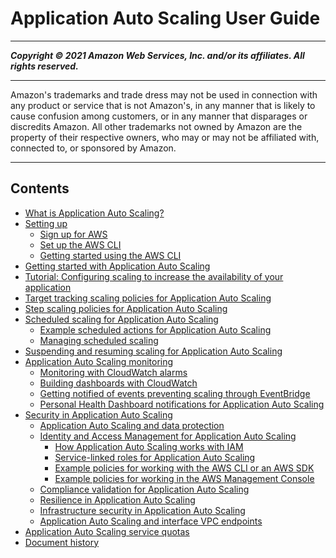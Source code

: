 # Application Auto Scaling User Guide

-----
*****Copyright &copy; 2021 Amazon Web Services, Inc. and/or its affiliates. All rights reserved.*****

-----
Amazon's trademarks and trade dress may not be used in 
     connection with any product or service that is not Amazon's, 
     in any manner that is likely to cause confusion among customers, 
     or in any manner that disparages or discredits Amazon. All other 
     trademarks not owned by Amazon are the property of their respective
     owners, who may or may not be affiliated with, connected to, or 
     sponsored by Amazon.

-----
## Contents
+ [What is Application Auto Scaling?](what-is-application-auto-scaling.md)
+ [Setting up](setting-up.md)
   + [Sign up for AWS](sign-up-for-aws.md)
   + [Set up the AWS CLI](setup-awscli.md)
   + [Getting started using the AWS CLI](get-started-exercise.md)
+ [Getting started with Application Auto Scaling](getting-started.md)
+ [Tutorial: Configuring scaling to increase the availability of your application](application-auto-scaling-tutorial.md)
+ [Target tracking scaling policies for Application Auto Scaling](application-auto-scaling-target-tracking.md)
+ [Step scaling policies for Application Auto Scaling](application-auto-scaling-step-scaling-policies.md)
+ [Scheduled scaling for Application Auto Scaling](application-auto-scaling-scheduled-scaling.md)
   + [Example scheduled actions for Application Auto Scaling](examples-scheduled-actions.md)
   + [Managing scheduled scaling](scheduled-scaling-additional-cli-commands.md)
+ [Suspending and resuming scaling for Application Auto Scaling](application-auto-scaling-suspend-resume-scaling.md)
+ [Application Auto Scaling monitoring](monitoring-overview.md)
   + [Monitoring with CloudWatch alarms](cloudwatch-alarm-notifications.md)
   + [Building dashboards with CloudWatch](monitoring-cloudwatch.md)
   + [Getting notified of events preventing scaling through EventBridge](monitoring-eventbridge.md)
   + [Personal Health Dashboard notifications for Application Auto Scaling](monitoring-personal-health-dashboard.md)
+ [Security in Application Auto Scaling](security.md)
   + [Application Auto Scaling and data protection](application-auto-scaling-data-protection.md)
   + [Identity and Access Management for Application Auto Scaling](auth-and-access-control.md)
      + [How Application Auto Scaling works with IAM](security_iam_service-with-iam.md)
      + [Service-linked roles for Application Auto Scaling](application-auto-scaling-service-linked-roles.md)
      + [Example policies for working with the AWS CLI or an AWS SDK](security_iam_id-based-policy-examples.md)
      + [Example policies for working in the AWS Management Console](security_iam_id-based-policy-examples-console.md)
   + [Compliance validation for Application Auto Scaling](application-auto-scaling-compliance.md)
   + [Resilience in Application Auto Scaling](disaster-recovery-resiliency.md)
   + [Infrastructure security in Application Auto Scaling](infrastructure-security.md)
   + [Application Auto Scaling and interface VPC endpoints](application-auto-scaling-vpc-endpoints.md)
+ [Application Auto Scaling service quotas](application-auto-scaling-limits.md)
+ [Document history](doc-history.md)